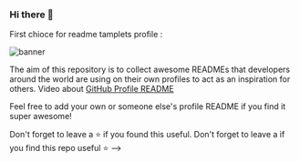 ### Hi there 👋
First chioce for readme tamplets profile : 

![banner](https://micky.com.au/wp-content/uploads/2020/05/Screenshot_176.jpg)

The aim of this repository is to collect awesome READMEs that developers around the world are using on their own profiles to act as an inspiration for others.
Video about [GitHub Profile README](https://twitter.com/github/status/1294348292130836482?s=20)

Feel free to add your own or someone else's profile README if you find it super awesome! 

Don't forget to leave a ⭐ if you found this useful.
Don't forget to leave a if you find this repo useful ⭐
-->
